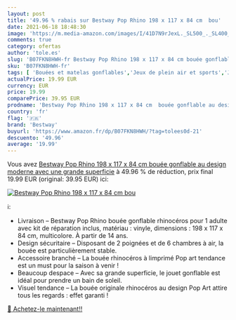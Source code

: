 ```yaml
---
layout: post
title: '49.96 % rabais sur Bestway Pop Rhino 198 x 117 x 84 cm  bou'
date: 2021-06-18 18:48:30
image: 'https://m.media-amazon.com/images/I/41D7N9rJexL._SL500_._SL400_.jpg'
comments: true
category: ofertas
author: 'tole.es'
slug: 'B07FKN8HWH-fr Bestway Pop Rhino 198 x 117 x 84 cm bouée gonflable au...'
sku: 'B07FKN8HWH-fr'
tags: [ 'Bouées et matelas gonflables','Jeux de plein air et sports','Jeux deau et de plage','Jeux et Jouets','Jeux et jouets','bestway', ]
actualPrice: 19.99 EUR
currency: EUR
price: 19.99
comparePrice: 39.95 EUR
prodname: 'Bestway Pop Rhino 198 x 117 x 84 cm  bouée gonflable au design moderne avec une grande superficie'
country: 'fr'
flag: '🇫🇷'
brand: 'Bestway'
buyurl: 'https://www.amazon.fr/dp/B07FKN8HWH/?tag=tolees0d-21'
descuento: '49.96'
average: '19.99'
---
```


Vous avez [Bestway Pop Rhino 198 x 117 x 84 cm  bouée gonflable au design moderne avec une grande superficie](https://www.amazon.fr/dp/B07FKN8HWH/?tag=tolees0d-21)  à  49.96 % de réduction, prix final  19.99 EUR (original: 39.95 EUR) ici:

[![Bestway Pop Rhino 198 x 117 x 84 cm  bou](https://m.media-amazon.com/images/I/41D7N9rJexL._SL500_._SL400_.jpg)](https://www.amazon.fr/dp/B07FKN8HWH/?tag=tolees0d-21)

ℹ️:

- Livraison – Bestway Pop Rhino bouée gonflable rhinocéros pour 1 adulte avec kit de réparation inclus, matériau : vinyle, dimensions : 198 x 117 x 84 cm, multicolore. À partir de 14 ans.
- Design sécuritaire – Disposant de 2 poignées et de 6 chambres à air, la bouée est particulièrement stable.
- Accessoire branché – La bouée rhinocéros à limprimé Pop art tendance est un must pour la saison à venir !
- Beaucoup despace – Avec sa grande superficie, le jouet gonflable est idéal pour prendre un bain de soleil.
- Visuel tendance – La bouée originale rhinocéros au design Pop Art attire tous les regards : effet garanti !

[🛒 Achetez-le maintenant!!](https://www.amazon.fr/dp/B07FKN8HWH/?tag=tolees0d-21)
